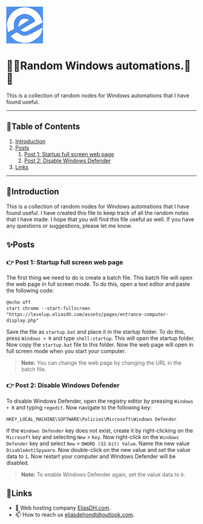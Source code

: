 ![logo](/Images/logo.png)
# 💙🤍Random Windows automations.🤍💙

This is a collection of random nodes for Windows automations that I have found useful.

---

## 📘Table of Contents

1. [Introduction](#introduction)
2. [Posts](#posts)
    1. [Post 1: Startup full screen web page](#post-1-startup-full-screen-web-page)
    2. [Post 2: Disable Windows Defender](#post-2-disable-windows-defender)
3. [Links](#links)

---

## 🖖Introduction

This is a collection of random nodes for Windows automations that I have found useful. I have created this file to keep track of all the random notes that I have made. I hope that you will find this file useful as well. If you have any questions or suggestions, please let me know.

## ✨Posts

### 👉 Post 1: Startup full screen web page

The first thing we need to do is create a batch file. This batch file will open the web page in full screen mode. To do this, open a text editor and paste the following code:
```batch
@echo off
start chrome --start-fullscreen "https://levelup.eliasdh.com/assets/pages/entrance-computer-display.php"
```
Save the file as `startup.bat` and place it in the startup folder. To do this, press `Windows + R` and type `shell:startup`. This will open the startup folder. Now copy the `startup.bat` file to this folder. Now the web page will open in full screen mode when you start your computer.
> **Note:** You can change the web page by changing the URL in the batch file.

### 👉 Post 2: Disable Windows Defender

To disable Windows Defender, open the registry editor by pressing `Windows + R` and typing `regedit`. Now navigate to the following key:
```text
HKEY_LOCAL_MACHINE\SOFTWARE\Policies\Microsoft\Windows Defender
```
If the `Windows Defender` key does not exist, create it by right-clicking on the `Microsoft` key and selecting `New` > `Key`. Now right-click on the `Windows Defender` key and select `New` > `DWORD (32-bit) Value`. Name the new value `DisableAntiSpyware`. Now double-click on the new value and set the value data to `1`. Now restart your computer and Windows Defender will be disabled.
> **Note:** To enable Windows Defender again, set the value data to `0`.

## 🔗Links
- 👯 Web hosting company [EliasDH.com](https://eliasdh.com).
- 📫 How to reach us eliasdehondt@outlook.com.